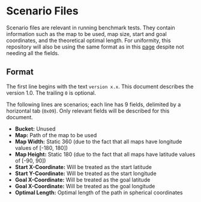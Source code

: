 # Scenario Files

Scenario files are relevant in running benchmark tests. They contain information
such as the map to be used, map size, start and goal coordinates, and the
theoretical optimal length. For uniformity, this repository will also be using
the same format as in this
[page](https://www.movingai.com/benchmarks/formats.html) despite not needing all
the fields.

## Format

The first line begins with the text `version x.x`. This document describes the
version 1.0. The trailing `0` is optional.

The following lines are scenarios; each line has 9 fields, delimited by a
horizontal tab (`0x09`). Only relevant fields will be described for this
document.

- **Bucket:** Unused
- **Map:** Path of the map to be used
- **Map Width:** Static 360 (due to the fact that all maps have longitude values
  of [-180, 180])
- **Map Height:** Static 180 (due to the fact that all maps have latitude values
  of [-90, 90])
- **Start X-Coordinate:** Will be treated as the start latitude
- **Start Y-Coordinate:** Will be treated as the start longitude
- **Goal X-Coordinate:** Will be treated as the goal latitude
- **Goal X-Coordinate:** Will be treated as the goal longitude
- **Optimal Length:** Optimal length of the path in spherical coordinates
